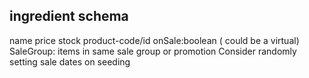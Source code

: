 ## ingredient schema

name
price
stock
product-code/id
onSale:boolean ( could be a virtual)
SaleGroup: items in same sale group or promotion
Consider randomly setting sale dates on seeding

